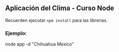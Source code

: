 ## Aplicación del Clima - Curso Node

Recuerden ejecutar ```npm install``` para las librerias.

### Ejemplo:
node app -d "Chihuahua Mexico"